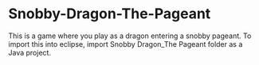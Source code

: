 # Snobby-Dragon-The-Pageant
This is a game where you play as a dragon entering a snobby pageant.
To import this into eclipse, import Snobby Dragon_The Pageant folder as a Java project.